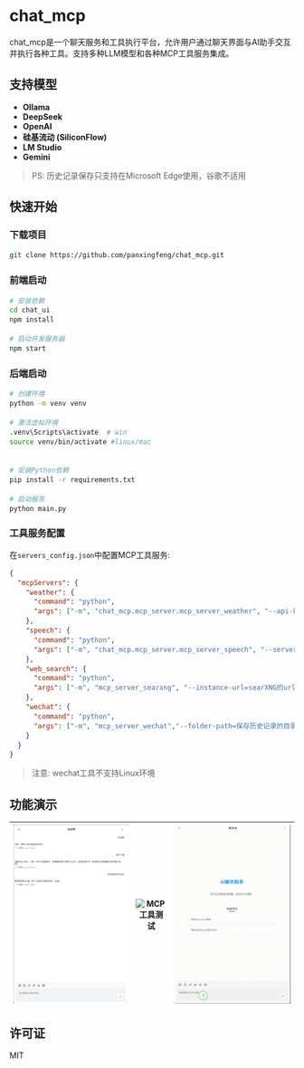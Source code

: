 # chat_mcp

chat_mcp是一个聊天服务和工具执行平台，允许用户通过聊天界面与AI助手交互并执行各种工具。支持多种LLM模型和各种MCP工具服务集成。

## 支持模型

- **Ollama**
- **DeepSeek**
- **OpenAI**
- **硅基流动 (SiliconFlow)**
- **LM Studio**
- **Gemini**

> PS: 历史记录保存只支持在Microsoft Edge使用，谷歌不适用

## 快速开始

### 下载项目

```bash
git clone https://github.com/panxingfeng/chat_mcp.git
```

### 前端启动

```bash
# 安装依赖
cd chat_ui
npm install

# 启动开发服务器
npm start
```

### 后端启动

```bash
# 创建环境
python -m venv venv

# 激活虚拟环境
.venv\Scripts\activate  # win
source venv/bin/activate #linux/mac
  

# 安装Python依赖
pip install -r requirements.txt

# 启动服务
python main.py
```

### 工具服务配置

在`servers_config.json`中配置MCP工具服务:

```json
{
  "mcpServers": {
    "weather": {
      "command": "python",
      "args": ["-m", "chat_mcp.mcp_server.mcp_server_weather", "--api-key=高德API"]
    },
    "speech": {
      "command": "python",
      "args": ["-m", "chat_mcp.mcp_server.mcp_server_speech", "--server-url=INDEX-TTS的url信息"]
    },
    "web_search": {
      "command": "python",
      "args": ["-m", "mcp_server_searxng", "--instance-url=searXNG的url信息"]
    },
    "wechat": {
      "command": "python",
      "args": ["-m", "mcp_server_wechat","--folder-path=保存历史记录的目录"]
    }
  }
}
```

> 注意: wechat工具不支持Linux环境

## 功能演示

| ![普通对话测试](./images/普通对话测试.png) | ![MCP工具测试](./images/MCP工具测试.gif) | ![多工具测试](./images/多工具测试.gif) |
|:---:|:---:|:---:|


## 许可证

MIT
